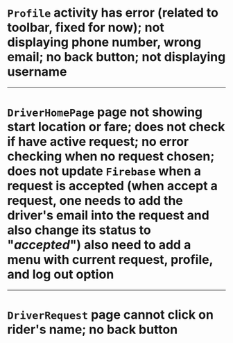 # `Profile` activity has error (related to toolbar, fixed for now); not displaying phone number, wrong email; no back button; not displaying username
----------
# `DriverHomePage` page not showing start location or fare; does not check if have active request; no error checking when no request chosen; does not update `Firebase` when a request is accepted (when accept a request, one needs to add the driver's email into the request and also change its status to "*accepted*") also need to add a menu with current request, profile, and log out option
----------
# `DriverRequest` page cannot click on rider's name; no back button
